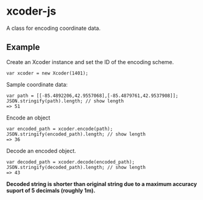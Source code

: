 # xcoder-js

A class for encoding coordinate data.

## Example

Create an Xcoder instance and set the ID of the encoding scheme.

    var xcoder = new Xcoder(1401);

Sample coordinate data:

    var path = [[-85.4892206,42.9557068],[-85.4879761,42.9537908]];
    JSON.stringify(path).length; // show length
    => 51

Encode an object

    var encoded_path = xcoder.encode(path);
    JSON.stringify(encoded_path).length; // show length
    => 36

Decode an encoded object.

    var decoded_path = xcoder.decode(encoded_path);
    JSON.stringify(decoded_path).length; // show length
    => 43

**Decoded string is shorter than original string due to a maximum accuracy suport of 5 decimals (roughly 1m).**
